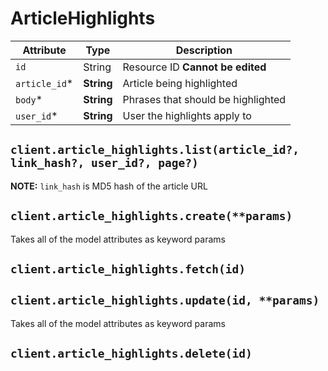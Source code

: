 # ArticleHighlights

| Attribute | Type | Description |
| --------- | ---- | ----------- |
| `id`          | String     | Resource ID **Cannot be edited** |
| `article_id`* | **String** | Article being highlighted |
| `body`*       | **String** | Phrases that should be highlighted |
| `user_id`*    | **String** | User the highlights apply to |

## `client.article_highlights.list(article_id?, link_hash?, user_id?, page?)`

**NOTE:** `link_hash` is MD5 hash of the article URL

## `client.article_highlights.create(**params)`

Takes all of the model attributes as keyword params

## `client.article_highlights.fetch(id)`

## `client.article_highlights.update(id, **params)`

Takes all of the model attributes as keyword params

## `client.article_highlights.delete(id)`
